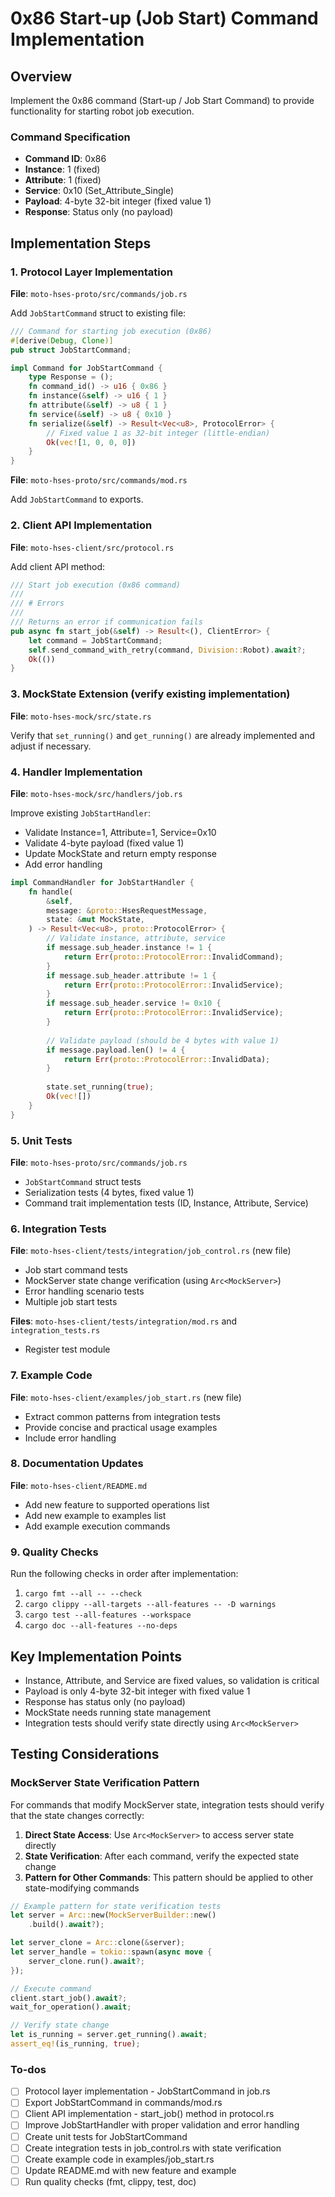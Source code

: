 <!-- f46a9182-712f-423d-a989-b2b67e876dfc a774db77-6522-495f-bf9a-b347ca3c3d4a -->
# 0x86 Start-up (Job Start) Command Implementation

## Overview

Implement the 0x86 command (Start-up / Job Start Command) to provide functionality for starting robot job execution.

### Command Specification

- **Command ID**: 0x86
- **Instance**: 1 (fixed)
- **Attribute**: 1 (fixed)
- **Service**: 0x10 (Set_Attribute_Single)
- **Payload**: 4-byte 32-bit integer (fixed value 1)
- **Response**: Status only (no payload)

## Implementation Steps

### 1. Protocol Layer Implementation

**File**: `moto-hses-proto/src/commands/job.rs`

Add `JobStartCommand` struct to existing file:

```rust
/// Command for starting job execution (0x86)
#[derive(Debug, Clone)]
pub struct JobStartCommand;

impl Command for JobStartCommand {
    type Response = ();
    fn command_id() -> u16 { 0x86 }
    fn instance(&self) -> u16 { 1 }
    fn attribute(&self) -> u8 { 1 }
    fn service(&self) -> u8 { 0x10 }
    fn serialize(&self) -> Result<Vec<u8>, ProtocolError> {
        // Fixed value 1 as 32-bit integer (little-endian)
        Ok(vec![1, 0, 0, 0])
    }
}
```

**File**: `moto-hses-proto/src/commands/mod.rs`

Add `JobStartCommand` to exports.

### 2. Client API Implementation

**File**: `moto-hses-client/src/protocol.rs`

Add client API method:

```rust
/// Start job execution (0x86 command)
///
/// # Errors
///
/// Returns an error if communication fails
pub async fn start_job(&self) -> Result<(), ClientError> {
    let command = JobStartCommand;
    self.send_command_with_retry(command, Division::Robot).await?;
    Ok(())
}
```

### 3. MockState Extension (verify existing implementation)

**File**: `moto-hses-mock/src/state.rs`

Verify that `set_running()` and `get_running()` are already implemented and adjust if necessary.

### 4. Handler Implementation

**File**: `moto-hses-mock/src/handlers/job.rs`

Improve existing `JobStartHandler`:

- Validate Instance=1, Attribute=1, Service=0x10
- Validate 4-byte payload (fixed value 1)
- Update MockState and return empty response
- Add error handling
```rust
impl CommandHandler for JobStartHandler {
    fn handle(
        &self,
        message: &proto::HsesRequestMessage,
        state: &mut MockState,
    ) -> Result<Vec<u8>, proto::ProtocolError> {
        // Validate instance, attribute, service
        if message.sub_header.instance != 1 {
            return Err(proto::ProtocolError::InvalidCommand);
        }
        if message.sub_header.attribute != 1 {
            return Err(proto::ProtocolError::InvalidService);
        }
        if message.sub_header.service != 0x10 {
            return Err(proto::ProtocolError::InvalidService);
        }
        
        // Validate payload (should be 4 bytes with value 1)
        if message.payload.len() != 4 {
            return Err(proto::ProtocolError::InvalidData);
        }
        
        state.set_running(true);
        Ok(vec![])
    }
}
```


### 5. Unit Tests

**File**: `moto-hses-proto/src/commands/job.rs`

- `JobStartCommand` struct tests
- Serialization tests (4 bytes, fixed value 1)
- Command trait implementation tests (ID, Instance, Attribute, Service)

### 6. Integration Tests

**File**: `moto-hses-client/tests/integration/job_control.rs` (new file)

- Job start command tests
- MockServer state change verification (using `Arc<MockServer>`)
- Error handling scenario tests
- Multiple job start tests

**Files**: `moto-hses-client/tests/integration/mod.rs` and `integration_tests.rs`

- Register test module

### 7. Example Code

**File**: `moto-hses-client/examples/job_start.rs` (new file)

- Extract common patterns from integration tests
- Provide concise and practical usage examples
- Include error handling

### 8. Documentation Updates

**File**: `moto-hses-client/README.md`

- Add new feature to supported operations list
- Add new example to examples list
- Add example execution commands

### 9. Quality Checks

Run the following checks in order after implementation:

1. `cargo fmt --all -- --check`
2. `cargo clippy --all-targets --all-features -- -D warnings`
3. `cargo test --all-features --workspace`
4. `cargo doc --all-features --no-deps`

## Key Implementation Points

- Instance, Attribute, and Service are fixed values, so validation is critical
- Payload is only 4-byte 32-bit integer with fixed value 1
- Response has status only (no payload)
- MockState needs running state management
- Integration tests should verify state directly using `Arc<MockServer>`

## Testing Considerations

### MockServer State Verification Pattern

For commands that modify MockServer state, integration tests should verify that the state changes correctly:

1. **Direct State Access**: Use `Arc<MockServer>` to access server state directly
2. **State Verification**: After each command, verify the expected state change
3. **Pattern for Other Commands**: This pattern should be applied to other state-modifying commands
```rust
// Example pattern for state verification tests
let server = Arc::new(MockServerBuilder::new()
    .build().await?);

let server_clone = Arc::clone(&server);
let server_handle = tokio::spawn(async move {
    server_clone.run().await?;
});

// Execute command
client.start_job().await?;
wait_for_operation().await;

// Verify state change
let is_running = server.get_running().await;
assert_eq!(is_running, true);
```

### To-dos

- [ ] Protocol layer implementation - JobStartCommand in job.rs
- [ ] Export JobStartCommand in commands/mod.rs
- [ ] Client API implementation - start_job() method in protocol.rs
- [ ] Improve JobStartHandler with proper validation and error handling
- [ ] Create unit tests for JobStartCommand
- [ ] Create integration tests in job_control.rs with state verification
- [ ] Create example code in examples/job_start.rs
- [ ] Update README.md with new feature and example
- [ ] Run quality checks (fmt, clippy, test, doc)